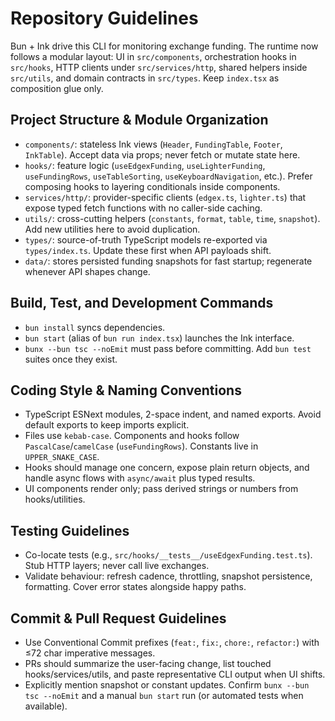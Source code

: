 # Repository Guidelines

Bun + Ink drive this CLI for monitoring exchange funding. The runtime now follows a modular layout: UI in `src/components`, orchestration hooks in `src/hooks`, HTTP clients under `src/services/http`, shared helpers inside `src/utils`, and domain contracts in `src/types`. Keep `index.tsx` as composition glue only.

## Project Structure & Module Organization
- `components/`: stateless Ink views (`Header`, `FundingTable`, `Footer`, `InkTable`). Accept data via props; never fetch or mutate state here.
- `hooks/`: feature logic (`useEdgexFunding`, `useLighterFunding`, `useFundingRows`, `useTableSorting`, `useKeyboardNavigation`, etc.). Prefer composing hooks to layering conditionals inside components.
- `services/http/`: provider-specific clients (`edgex.ts`, `lighter.ts`) that expose typed fetch functions with no caller-side caching.
- `utils/`: cross-cutting helpers (`constants`, `format`, `table`, `time`, `snapshot`). Add new utilities here to avoid duplication.
- `types/`: source-of-truth TypeScript models re-exported via `types/index.ts`. Update these first when API payloads shift.
- `data/`: stores persisted funding snapshots for fast startup; regenerate whenever API shapes change.

## Build, Test, and Development Commands
- `bun install` syncs dependencies.
- `bun start` (alias of `bun run index.tsx`) launches the Ink interface.
- `bunx --bun tsc --noEmit` must pass before committing. Add `bun test` suites once they exist.

## Coding Style & Naming Conventions
- TypeScript ESNext modules, 2-space indent, and named exports. Avoid default exports to keep imports explicit.
- Files use `kebab-case`. Components and hooks follow `PascalCase`/`camelCase` (`useFundingRows`). Constants live in `UPPER_SNAKE_CASE`.
- Hooks should manage one concern, expose plain return objects, and handle async flows with `async/await` plus typed results.
- UI components render only; pass derived strings or numbers from hooks/utilities.

## Testing Guidelines
- Co-locate tests (e.g., `src/hooks/__tests__/useEdgexFunding.test.ts`). Stub HTTP layers; never call live exchanges.
- Validate behaviour: refresh cadence, throttling, snapshot persistence, formatting. Cover error states alongside happy paths.

## Commit & Pull Request Guidelines
- Use Conventional Commit prefixes (`feat:`, `fix:`, `chore:`, `refactor:`) with ≤72 char imperative messages.
- PRs should summarize the user-facing change, list touched hooks/services/utils, and paste representative CLI output when UI shifts.
- Explicitly mention snapshot or constant updates. Confirm `bunx --bun tsc --noEmit` and a manual `bun start` run (or automated tests when available).
